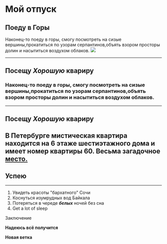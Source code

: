# Мой отпуск

## Поеду в **Горы**

 Наконец-то поеду в горы, смогу посмотреть на сизые вершины,прокатиться по узорам серпантинов,объять взором просторы долин и насытиться воздухом облаков.
 ![](krasivye-kartinki-zakaty-54-1024x682-1.jpg)
 
---
## Посещу **_Хорошую_ квариру**
 ### Наконец-то поеду в горы, смогу посмотреть на сизые вершины,прокатиться по узорам серпантинов,объять взором просторы долин и насытиться воздухом облаков.
---
## Посещу **_Хорошую_ квариру**
В Петербурге мистическая квартира находится на **6** этаже **шестиэтажного** дома и имеет номер квартиры **60**. Весьма загадочное [место.](#в-петербурге-мистическая-квартира-находится-на-6-этаже-шестиэтажного-дома-и-имеет-номер-квартиры-60-весьма-загадочное-местоhttps://git-scm.com/book/ru/v2)
---
## Успею
---
1. Увидеть красоты "бархатного" Сочи
2. Коснуться изумрудных вод Байкала
3. Потеряться в череде **_белых_** ночей без сна
4. Get a lot of sleep

Заключение

**Надеюсь всё получится**

**Новая ветка**